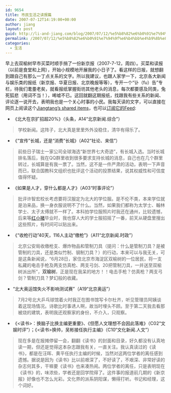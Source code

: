 ```yaml
---
id: 9654
title: 市民生活之读报篇
date: 2007-07-12T14:19:00+00:00
author: jiang
layout: post
guid: http://li-and-jiang.com/blog/2007/07/12/%e5%b8%82%e6%b0%91%e7%94%9f%e6%b4%bb%e4%b9%8b%e8%af%bb%e6%8a%a5%e7%af%87/
permalink: /2007/07/12/%e5%b8%82%e6%b0%91%e7%94%9f%e6%b4%bb%e4%b9%8b%e8%af%bb%e6%8a%a5%e7%af%87/
categories:
  - 生活
---
```

早上去双榆树早市买菜时顺手捎了一份新京报（2007-7-12，周四）。买菜和读报（以前是食堂和上网），开始小规模地开展我的小日子了。看这样的日报，就想翻到跟自己有那么一丁点关系的文字。所以我建议，也跟人家学一下，北京各大新闻与娱乐类的报纸（新京报、华夏日报、北京晚报等等），专开一个“讣（fu）告”专栏，待我们耄耋老矣，就看报纸掌握街坊其他老头的消息，每次都要感及同类，兔死狐悲（用词不当！），唏嘘不已。这回就翻这期报纸，找跟我有些关系的新闻、评论逐一说开去，表明我也是一个关心时事的小民。我每天读的文字，可以直接在网页上阅读这个<a href="http://www.google.com/reader/shared/17976455403871945183" target="_blank">Jiangtang&#8217;s shared items</a>，也可以<a href="http://www.google.com/reader/public/atom/user/17976455403871945183/state/com.google/broadcast" target="_blank">订阅它的Feed</a>: 

  * 《北大在京扩招超20%》（头条，A14“北京新闻.综合”）

> 学校新闻。这阵子，北大真是里里外外没稳住，清华有得乐了。

  * 《“宣传”长城，还是“消费”长城》（A02“社论、来信”）

> 前些日子瑞士一家公司全球海选“新世界七大奇迹”，有长城入选。当时长城排名落后，我在QQ群里收到很多要求支持长城的消息，自己也在几个群里转过，长城算是有我一票了。当然，这不是一件严肃的活动，表明一下声音而已，联合国教科文组织也批评这个活动的投票结果，说其权威性和可信度值得怀疑。

  * 《如果是人才，穿什么都是人才》（A03“时事评论”）

> 批评许智宏校长考虑要将汉服定为北大的学位服。是不伦不类，本来学位就是泊来品，换一身衣服说明不了什么。当然，如果我们都称为太学士、翰林学士、太子太傅就不一样了。本科拍学位服照片时我还在通州，比较遗憾，后来等<a href="http://hongchenxiaozhu.spaces.live.com/" target="_blank">红小猪</a>毕业时，我也穿人大的学士服招摇了一番，前天从硬盘里搜出这些照片，有时间可以贴出来。

  * 《“收枪行动”40天，116人主动“缴枪”》（A11“北京新闻.时政”）

> 北京公安局收缴枪支、爆炸物品和管制刀具（提问：什么是管制刀具？是被管制的刀具，还是类似竹制、钢制刀具？）的行动，本来可以与我无关，可是这条新闻说，“6月28日，家住北京市海淀区双榆树的一位居民，将一支私藏的电击手枪及两支仿真枪、两支弓剑、20把管制刀具，一并送至双榆树派出所”，**双榆树**，正是现在我呆的地方！！电击手枪？仿真枪？两支弓剑？管制刀具？梦幻般的收藏。

  * “北大奥运馆失火不影响测试赛”（A19“北京奥运”）

> 7月2号北大乒乓球馆着火时我正在图书馆写卡尔杜齐，听见管理员阿姨谈着这现场情况。诗歌比时事诱人啊，故当时埋头不顾。至于第二天我去看那被烧的建筑，表明我还观察家的身份，不介入，只观察。

  * 《<读书>：换脑子比换主编更重要》、《但愿人文理想不会因此落难》（C02“文娱时评”）；《<读书>换帅，吴彬接任执行主编》（C10“文化新闻.人文”）

> 现在多是在报摊停留一会，翻翻《读书》的封面和目录，好久都没有认真地读一期，但还是觉得这本杂志跟我有关，一直关注。我认真读过的《读书》，都是在汪晖、黄平任执行主编的时候，当然对这两位学者的离任感到遗憾。据说是因为《读书》比以前艰深了，不好读了，不艰深、非常好读的杂志何其多，干嘛要《读书》也来凑热闹。两位学者的离任，只是表明现在《读书》的，味浓些，学者还是回学院得了。这件事的报道前几期的《新京报》好像也不怎么光彩。文化界的派系阴阳谋，懒得打听。书记和经理，这个词好。
